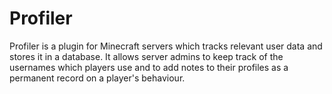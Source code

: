 # Profiler

Profiler is a plugin for Minecraft servers which tracks relevant user data and stores it in a database. It allows server admins to keep track of the usernames which 
players use and to add notes to their profiles as a permanent record on a player's behaviour.
